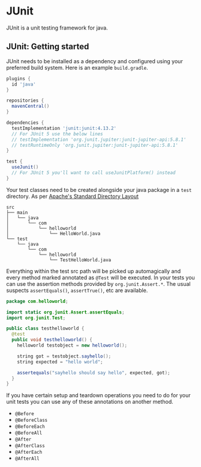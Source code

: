 # JUnit

JUnit is a unit testing framework for java.

## JUnit: Getting started

JUnit needs to be installed as a dependency and configured using your preferred build system. Here is an example `build.gradle`.
```groovy
plugins {
  id 'java'
}

repositories {
  mavenCentral()
}

dependencies {
  testImplementation 'junit:junit:4.13.2'
  // For JUnit 5 use the below lines
  // testImplementation 'org.junit.jupiter:junit-jupiter-api:5.8.1'
  // testRuntimeOnly 'org.junit.jupiter:junit-jupiter-api:5.8.1'
}

test {
  useJunit()
  // For JUnit 5 you'll want to call useJunitPlatform() instead
}
```

Your test classes need to be created alongside your java package in a `test` directory. As per [Apache's Standard Directory Layout](https://maven.apache.org/guides/introduction/introduction-to-the-standard-directory-layout.html)
```console
src
├── main
│   └── java
│       └── com
│           └── helloworld
│               └── HelloWorld.java
└── test
    └── java
        └── com
            └── helloworld
                └── TestHelloWorld.java
```

Everything within the test src path will be picked up automagically and every method marked annotated as `@Test` will be executed.
In your tests you can use the assertion methods provided by `org.junit.Assert.*`. The usual suspects `assertEquals()`, `assertTrue()`, etc
are available.
```java
package com.helloworld;

import static org.junit.Assert.assertEquals;
import org.junit.Test;

public class testhelloworld {
  @test
  public void testhelloworld() {
    helloworld testobject = new helloworld();

    string got = testobject.sayhello();
    string expected = "hello world";

    assertequals("sayhello should say hello", expected, got);
  }
}
```

If you have certain setup and teardown operations you need to do for your unit tests you can use any of these annotations on another method.
* `@Before`
* `@BeforeClass`
* `@BeforeEach`
* `@BeforeAll`
* `@After`
* `@AfterClass`
* `@AfterEach`
* `@AfterAll`
